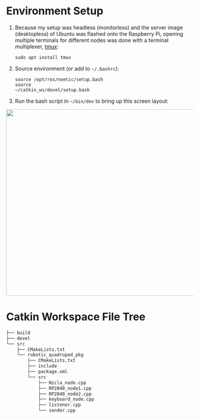 # Environment Setup

1. Because my setup was headless (monitorless) and the server image (desktopless) of Ubuntu was flashed onto the Raspberry Pi, opening multiple terminals for different nodes was done with a terminal multiplexer, [tmux](https://github.com/tmux/tmux/wiki):

    <code>sudo apt install tmux</code>

2. Source environment (or add to <code>~/.bashrc</code>):

    <code>source /opt/ros/noetic/setup.bash</code> </br>
    <code>source ~/catkin_ws/devel/setup.bash</code>

3. Run the bash script in <code>~/bin/dev</code> to bring up this screen layout:

<img src="https://github.com/jchoi2507/catkin_ws/blob/main/bin/Screenshot%202023-04-26%20at%203.11.01%20PM.png" width="750" height="500">

# Catkin Workspace File Tree
```bash
├── build
├── devel
└── src
    ├── CMakeLists.txt
    └── robotic_quadruped_pkg
        ├── CMakeLists.txt
        ├── include
        ├── package.xml
        └── src
            ├── Nicla_node.cpp
            ├── RP2040_node1.cpp
            ├── RP2040_node2.cpp
            ├── keyboard_node.cpp
            ├── listener.cpp
            └── sender.cpp
```
